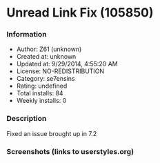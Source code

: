 # Unread Link Fix (105850)

### Information
- Author: Z61 (unknown)
- Created at: unknown
- Updated at: 9/29/2014, 4:55:20 AM
- License: NO-REDISTRIBUTION
- Category: se7ensins
- Rating: undefined
- Total installs: 84
- Weekly installs: 0


### Description
Fixed an issue brought up in 7.2


### Screenshots (links to userstyles.org)



